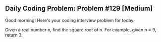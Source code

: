 ## Daily Coding Problem: Problem #129 [Medium]

Good morning! Here's your coding interview problem for today.

Given a real number n, find the square root of n. For example, given n = 9, return 3.
